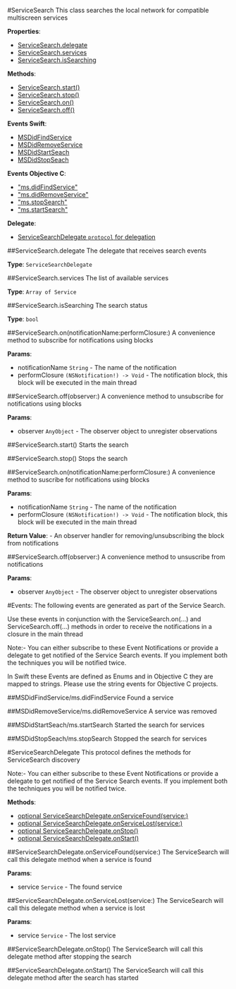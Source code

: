 <a name="ServiceSearch"></a>
#ServiceSearch
This class searches the local network for compatible multiscreen services

**Properties**:

  * [ServiceSearch.delegate](#ServiceSearch#delegate)
  * [ServiceSearch.services](#ServiceSearch#services)
  * [ServiceSearch.isSearching](#ServiceSearch#isSearching)

**Methods**: 

  * [ServiceSearch.start()](#ServiceSearch#start)
  * [ServiceSearch.stop()](#ServiceSearch#stop)
  * [ServiceSearch.on()](#ServiceSearch#on)
  * [ServiceSearch.off()](#ServiceSearch#off)

**Events Swift**:

  * [MSDidFindService](#ServiceSearch#MSDidFindService)
  * [MSDidRemoveService](#ServiceSearch#MSDidRemoveService)
  * [MSDidStartSeach](#ServiceSearch#MSDidStartSeach)
  * [MSDidStopSeach](#ServiceSearch#MSDidStopSeach)

**Events Objective C**:

  * ["ms.didFindService"](#ServiceSearch#MSDidFindService)
  * ["ms.didRemoveService"](#ServiceSearch#MSDidRemoveService)
  * ["ms.stopSearch"](#ServiceSearch#MSDidStartSeach)
  * ["ms.startSearch"](#ServiceSearch#MSDidStopSeach)

**Delegate**:

  * [ServiceSearchDelegate `protocol` for delegation](#ServiceSearch#ServiceSearchDelegate)    



<a name="ServiceSearch#delegate"></a>
##ServiceSearch.delegate
The delegate that receives search events

**Type**: `ServiceSearchDelegate`  

<a name="ServiceSearch#services"></a>
##ServiceSearch.services
The list of available services

**Type**: `Array of Service`  

<a name="ServiceSearch#isSearching"></a>
##ServiceSearch.isSearching
The search status

**Type**: `bool`


<a name="ServiceSearch#on"></a>

##ServiceSearch.on(notificationName:performClosure:)
A convenience method to subscribe for notifications using blocks

**Params**:

- notificationName `String` - The name of the notification
- performClosure `(NSNotification!) -> Void` - The notification block, this block will be executed in the main thread

<a name="ServiceSearch#off"></a>

##ServiceSearch.off(observer:)
A convenience method to unsubscribe for notifications using blocks

**Params**:

- observer `AnyObject` - The observer object to unregister observations


<a name="ServiceSearch#start"></a>

##ServiceSearch.start()
Starts the search

<a name="ServiceSearch#stop"></a>

##ServiceSearch.stop()
Stops the search

<a name="ServiceSearch#on"></a>

##ServiceSearch.on(notificationName:performClosure:)
A convenience method to suscribe for notifications using blocks

**Params**:

- notificationName `String` - The name of the notification
- performClosure `(NSNotification!) -> Void` - The notification block, this block will be executed in the main thread

**Return Value**: - An observer handler for removing/unsubscribing the block from notifications

<a name="ServiceSearch#off"></a>

##ServiceSearch.off(observer:)
A convenience method to unsuscribe from notifications

**Params**:

- observer `AnyObject` - The observer object to unregister observations



#Events:
The following events are generated as part of the Service Search.

Use these events in conjunction with the ServiceSearch.on(...) and ServiceSearch.off(...) methods in order to receive the notifications in a closure in the main thread

Note:- You can either subscribe to these Event Notifications or provide a delegate to get notified of the Service Search events. If you implement both the techniques you will be notified twice.

In Swift these Events are defined as Enums and in Objective C they are mapped to strings. Please use the string events for Objective C projects.

<a name="ServiceSearch#MSDidFindService"></a>

##MSDidFindService/ms.didFindService
Found a service


<a name="ServiceSearch#MSDidRemoveService"></a>

##MSDidRemoveService/ms.didRemoveService
A service was removed

<a name="ServiceSearch#MSDidStartSeach"></a>

##MSDidStartSeach/ms.startSearch
Started the search for services

<a name="ServiceSearch#MSDidStopSeach"></a>

##MSDidStopSeach/ms.stopSearch
Stopped the search for services



<a name="ServiceSearch#ServiceSearchDelegate"></a>

#ServiceSearchDelegate
This protocol defines the methods for ServiceSearch discovery

Note:- You can either subscribe to these Event Notifications or provide a delegate to get notified of the Service Search events. If you implement both the techniques you will be notified twice.

**Methods**:  

  * [optional ServiceSearchDelegate.onServiceFound(service:)](#ServiceSearchDelegate#onServiceFound)
  * [optional ServiceSearchDelegate.onServiceLost(service:)](#ServiceSearchDelegate#onServiceLost)
  * [optional ServiceSearchDelegate.onStop()](#ServiceSearchDelegate#onStop)
  * [optional ServiceSearchDelegate.onStart()](#ServiceSearchDelegate#onStart)


<a name="ServiceSearchDelegate#onServiceFound"></a>

##ServiceSearchDelegate.onServiceFound(service:)
The ServiceSearch will call this delegate method when a service is found

**Params**:

- service `Service` - The found service

<a name="ServiceSearchDelegate#onServiceLost"></a>

##ServiceSearchDelegate.onServiceLost(service:)
The ServiceSearch will call this delegate method when a service is lost

**Params**:

- service `Service` - The lost service

<a name="ServiceSearchDelegate#onStop"></a>

##ServiceSearchDelegate.onStop()
The ServiceSearch will call this delegate method after stopping the search

<a name="ServiceSearchDelegate#onStart"></a>

##ServiceSearchDelegate.onStart()
The ServiceSearch will call this delegate method after the search has started


